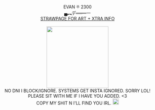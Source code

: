 <div align="center"> 
<img src="https://gifcity.carrd.co/assets/images/gallery04/048eb1cd.gif?v=e3c0bc0f" width="16"> EVAN ⛧ 2300 <img src="https://gifcity.carrd.co/assets/images/gallery04/048eb1cd.gif?v=e3c0bc0f" width="16"> <br/>
  ▄︻デ══━一 <br/>
  <div class="clickable-div">
    <a href="https://machetes.straw.page">STRAWPAGE FOR ART + XTRA INFO</a>
       <br> <br>
       <img src="https://i.imgur.com/a8RBr52.png" width="200">
    <br> NO DNI I BLOCK/IGNORE. SYSTEMS GET INSTA IGNORED. SORRY LOL!
    <br> PLEASE SIT WITH ME IF I HAVE YOU ADDED. <3
       <br> COPY MY SHIT N I'LL FIND YOU IRL. <img src="https://confettiguts.gay/graphics/graphicsimg/hxQF9yX.gif" width="20">
       
</div>
<br>

